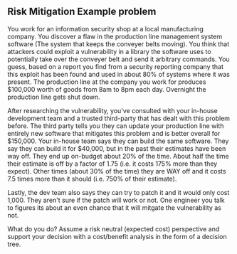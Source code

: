 ## Risk Mitigation Example problem
You work for an information security shop at a local manufacturing company. You discover a flaw in the production line management system software (The system that keeps the conveyer belts moving). You think that attackers could exploit a vulnerability in a library the software uses to potentially take over the conveyer belt and send it arbitrary commands. You guess, based on a report you find from a security reporting company that this exploit has been found and used in about 80% of systems where it was present. The production line at the company you work for produces $100,000 worth of goods from 8am to 8pm each day. Overnight the production line gets shut down.

After researching the vulnerability, you've consulted with your in-house development team and a trusted third-party that has dealt with this problem before. The third party tells you they can update your production line with entirely new software that mitigates this problem and is better overall for $150,000. Your in-house team says they can build the same software. They say they can build it for $40,000, but in the past their estimates have been way off. They end up on-budget about 20% of the time. About half the time their estimate is off by a factor of 1.75 (i.e. it costs 175% more than they expect). Other times (about 30% of the time) they are WAY off and it costs 7.5 times more than it should (i.e. 750% of their estimate).

Lastly, the dev team also says they can try to patch it and it would only cost 1,000. They aren't sure if the patch will work or not. One engineer you talk to figures its about an even chance that it will mitgate the vulnerability as not.

What do you do? Assume a risk neutral (expected cost) perspective and support your decision with a cost/benefit analysis in the form of a decision tree.
